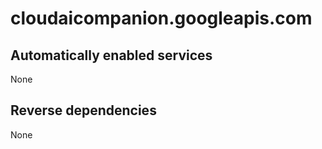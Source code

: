 # cloudaicompanion.googleapis.com

## Automatically enabled services

None

## Reverse dependencies

None
